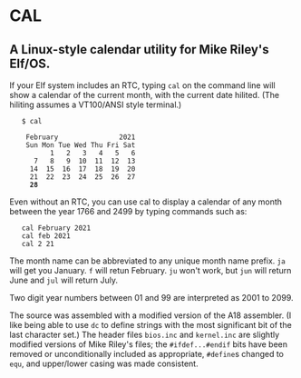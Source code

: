 # CAL

## A Linux-style calendar utility for Mike Riley's Elf/OS.

If your Elf system includes an RTC, typing `cal` on the command line
will show a calendar of the current month, with the current date
hilited. (The hiliting assumes a VT100/ANSI style terminal.)

<pre>
<code>   $ cal
   
    February               2021
    Sun Mon Tue Wed Thu Fri Sat
          1   2   3   4   5   6
      7   8   9  10  11  12  13
     14  15  16  17  18  19  20
     21  22  23  24  25  26  27
     <b>28</b></code>
</pre>	

Even without an RTC, you can use cal to display a calendar of any month
between the year 1766 and 2499 by typing commands such as:

```
   cal February 2021
   cal feb 2021
   cal 2 21
```

The month name can be abbreviated to any unique month name prefix. `ja`
will get you January. `f` will retun February. `ju` won't work, but 
`jun` will return June and `jul` will return July.

Two digit year numbers between 01 and 99 are interpreted as 2001 to 
2099.

The source was assembled with a modified version of the A18 assembler.
(I like being able to use `dc` to define strings with the most
significant bit of the last character set.) The header files `bios.inc`
and `kernel.inc` are slightly modified versions of Mike Riley's files;
the `#ifdef...#endif` bits have been removed or unconditionally
included as appropriate, `#define`s changed to `equ`, and upper/lower
casing was made consistent.
